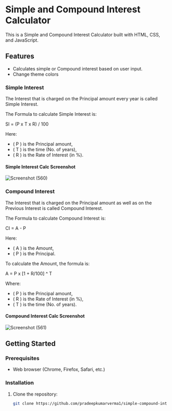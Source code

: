 # Simple and Compound Interest Calculator

This is a Simple and Compound Interest Calculator built with HTML, CSS, and JavaScript.

## Features

- Calculates simple or Compound interest based on user input.
- Change theme colors

### Simple Interest

The Interest that is charged on the Principal amount every year is called Simple Interest.

The Formula to calculate Simple Interest is:

SI = (P x T x R) / 100

Here:
- \( P \) is the Principal amount,
- \( T \) is the time (No. of years),
- \( R \) is the Rate of Interest (in %).

#### Simple Interest Calc Screenshot
![Screenshot (560)](https://github.com/pradeepkumarverma1/simple-compound-interest-calculator/assets/132253060/eac998c0-eaa6-412d-bd82-5fca9958e2c8)


### Compound Interest

The Interest that is charged on the Principal amount as well as on the Previous Interest is called Compound Interest.

The Formula to calculate Compound Interest is:

CI = A - P

Here:
- \( A \) is the Amount,
- \( P \) is the Principal.

To calculate the Amount, the formula is:

A = P x [1 + R/100] ^ T

Where:
- \( P \) is the Principal amount,
- \( R \) is the Rate of Interest (in %),
- \( T \) is the time (No. of years).

#### Compound Interest Calc Screenshot
![Screenshot (561)](https://github.com/pradeepkumarverma1/simple-compound-interest-calculator/assets/132253060/d1b3e411-b68e-416f-996b-b07f7c8acc7d)


## Getting Started

### Prerequisites

- Web browser (Chrome, Firefox, Safari, etc.)

### Installation

1. Clone the repository:

   ```bash
   git clone https://github.com/pradeepkumarverma1/simple-compound-interest-calculator.git
